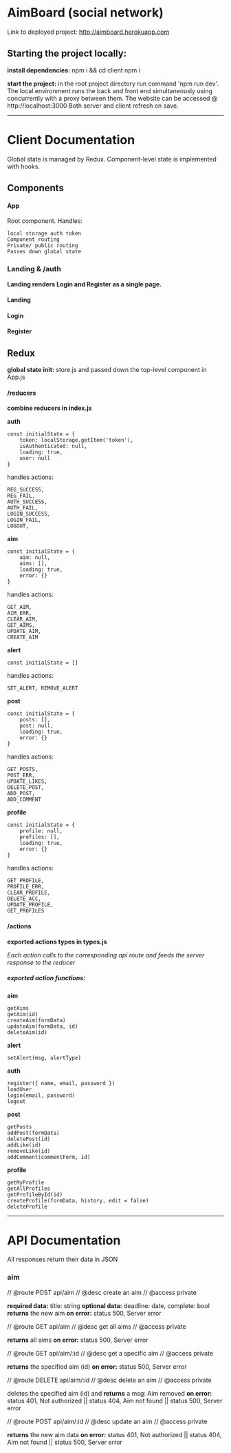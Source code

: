 # AimBoard (social network)
Link to deployed project: http://aimboard.herokuapp.com

## Starting the project locally:

**install dependencies:** npm i && cd client npm i

**start the project:** in the root project directory run command 'npm run dev'.
The local environment runs the back and front end simultaneously using concurrently with a proxy between them.
The website can be accessed @ http://localhost:3000
Both server and client refresh on save.

------------------------------------
# Client Documentation

Global state is managed by Redux. Component-level state is implemented with hooks.
## Components

#### App
Root component.
Handles: 
    
    local storage auth token
    Component routing
    Private/ public routing
    Passes down global state


### Landing & /auth
**Landing renders Login and  Register as a single page.**
#### Landing
#### Login
#### Register



## Redux
**global state init:** store.js and passed down the top-level component in App.js

#### /reducers

**combine reducers in index.js**

**auth**
```
const initialState = {
    token: localStorage.getItem('token'),
    isAuthenticated: null,
    loading: true,
    user: null
}
```
handles actions:

    REG_SUCCESS,
    REG_FAIL,
    AUTH_SUCCESS,
    AUTH_FAIL,
    LOGIN_SUCCESS,
    LOGIN_FAIL,
    LOGOUT,

**aim**
```
const initialState = {
    aim: null,
    aims: [],
    loading: true,
    error: {}
}
```
handles actions:

    GET_AIM, 
    AIM_ERR, 
    CLEAR_AIM, 
    GET_AIMS, 
    UPDATE_AIM, 
    CREATE_AIM 

**alert**
```
const initialState = []
```
handles actions:

    SET_ALERT, REMOVE_ALERT

**post**
```
const initialState = {
    posts: [],
    post: null,
    loading: true,
    error: {}
}
```
handles actions:

    GET_POSTS, 
    POST_ERR, 
    UPDATE_LIKES, 
    DELETE_POST, 
    ADD_POST, 
    ADD_COMMENT

**profile**
```
const initialState = {
    profile: null,
    profiles: [],
    loading: true,
    error: {}
}
```
handles actions:

    GET_PROFILE, 
    PROFILE_ERR, 
    CLEAR_PROFILE, 
    DELETE_ACC, 
    UPDATE_PROFILE, 
    GET_PROFILES

#### /actions


**exported actions types in types.js**

_Each action calls to the corresponding api route and feeds the server response to the reducer_

##### exported action functions:

**aim**

    getAims
    getAim(id)
    createAim(formData)
    updateAim(formData, id)
    deleteAim(id)

**alert**

    setAlert(msg, alertType)

**auth**

    register({ name, email, password })
    loadUser
    login(email, password)
    logout

**post**

    getPosts
    addPost(formData)
    deletePost(id)
    addLike(id)
    removeLike(id)
    addComment(commentForm, id)

**profile**

    getMyProfile
    getAllProfiles
    getProfileById(id)
    createProfile(formData, history, edit = false)
    deleteProfile




------------------------------------
# API Documentation
All responses return their data in JSON

### aim

// @route   POST api/aim
// @desc    create an aim
// @access  private

**required data:** title: string
**optional data:** deadline: date, complete: bool
**returns** the new aim 
**on error:** status 500, Server error

// @route   GET api/aim
// @desc    get all aims
// @access  private

**returns** all aims
**on error:** status 500, Server error


// @route   GET api/aim/:id
// @desc    get a specific aim
// @access  private

**returns** the specified aim (id)
**on error:** status 500, Server error


// @route   DELETE api/aim/:id
// @desc    delete an aim
// @access  private

deletes the specified aim (id) and **returns** a msg: Aim removed
**on error:** 
status 401, Not authorized || status 404, Aim not found || status 500, Server error

// @route   POST api/aim/:id
// @desc    update an aim
// @access  private

**returns** the new aim data
**on error:** 
status 401, Not authorized || status 404, Aim not found || status 500, Server error


